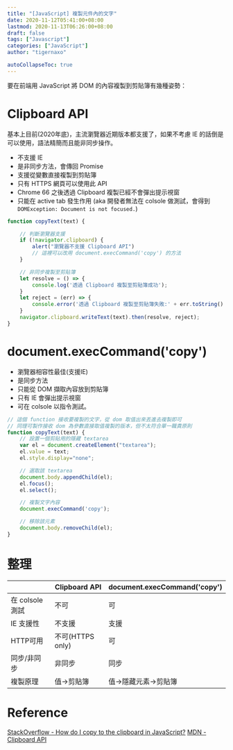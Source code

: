 ```yaml
---
title: "[JavaScript] 複製元件內的文字"
date: 2020-11-12T05:41:00+08:00
lastmod: 2020-11-13T06:26:00+08:00
draft: false
tags: ["Javascript"]
categories: ["JavaScript"]
author: "tigernaxo"

autoCollapseToc: true
---
```

要在前端用 JavaScript 將 DOM 的內容複製到剪貼簿有幾種姿勢：
# Clipboard API
基本上目前(2020年底)，主流瀏覽器近期版本都支援了，如果不考慮 IE 的話倒是可以使用，語法精簡而且能非同步操作。
- 不支援 IE
- 是非同步方法，會傳回 Promise
- 支援從變數直接複製到剪貼簿
- 只有 HTTPS 網頁可以使用此 API
- Chrome 66 之後透過 Clipboard 複製已經不會彈出提示視窗
- 只能在 active tab 發生作用 (aka 開發者無法在 colsole 做測試，會得到`DOMException: Document is not focused.`)
```js
function copyText(text) {

    // 判斷瀏覽器支援
    if (!navigator.clipboard) {
        alert("瀏覽器不支援 Clipboard API")
        // 這裡可以改用 document.execCommand('copy') 的方法
    }

    // 非同步複製至剪貼簿
    let resolve = () => { 
        console.log('透過 Clipboard 複製至剪貼簿成功'); 
    }
    let reject = (err) => { 
        console.error('透過 Clipboard 複製至剪貼簿失敗:' + err.toString() ); 
    }
    navigator.clipboard.writeText(text).then(resolve, reject);
}
```

# document.execCommand('copy')
- 瀏覽器相容性最佳(支援IE)
- 是同步方法
- 只能從 DOM 擷取內容放到剪貼簿
- 只有 IE 會彈出提示視窗
-  可在 colsole 以指令測試。
```js
// 這個 function 接收要複製的文字，從 dom 取值出來丟進去複製即可
// 同理可製作接收 dom 為參數直接取值複製的版本，但不太符合單一職責原則
function copyText(text) {
    // 設置一個剪貼用的隱藏 textarea
    var el = document.createElement("textarea");
    el.value = text;
    el.style.display="none";

    // 選取該 textarea
    document.body.appendChild(el);
    el.focus();
    el.select();

    // 複製文字內容
    document.execCommand('copy');

    // 移除該元素
    document.body.removeChild(el);
}
```
# 整理
|                 	| Clipboard API 	| document.execCommand('copy') 	|
|-----------------	|---------------	|------------------------------	|
| 在 colsole 測試 	| 不可          	| 可                           	|
| IE 支援性       	| 不支援        	| 支援                         	|
| HTTP可用        	| 不可(HTTPS only) | 可                           	|
| 同步/非同步     	| 非同步        	| 同步                         	|
| 複製原理        	| 值->剪貼簿    	| 值->隱藏元素->剪貼簿         	|

# Reference
[StackOverflow - How do I copy to the clipboard in JavaScript?](https://stackoverflow.com/questions/400212/how-do-i-copy-to-the-clipboard-in-javascript?page=1&tab=votes)
[MDN - Clipboard API](https://developer.mozilla.org/en-US/docs/Web/API/Clipboard_API)